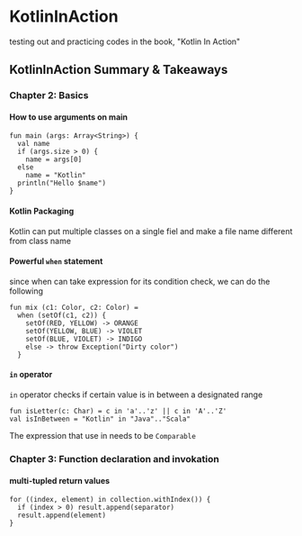 # KotlinInAction 
testing out and practicing codes in the book, "Kotlin In Action"

## KotlinInAction Summary & Takeaways
### Chapter 2: Basics
#### How to use arguments on main
```
fun main (args: Array<String>) {
  val name
  if (args.size > 0) {
    name = args[0]
  else
    name = "Kotlin"
  println("Hello $name")
}
```

#### Kotlin Packaging
Kotlin can put multiple classes on a single fiel and make a file name different from class name

#### Powerful `when` statement
since when can take expression for its condition check, we can do the following
```
fun mix (c1: Color, c2: Color) =
  when (setOf(c1, c2)) {
    setOf(RED, YELLOW) -> ORANGE
    setOf(YELLOW, BLUE) -> VIOLET
    setOf(BLUE, VIOLET) -> INDIGO
    else -> throw Exception("Dirty color")
  }
```

#### `in` operator
`in` operator checks if certain value is in between a designated range
```
fun isLetter(c: Char) = c in 'a'..'z' || c in 'A'..'Z'
val isInBetween = "Kotlin" in "Java".."Scala"
```
The expression that use in needs to be `Comparable`

### Chapter 3: Function declaration and invokation
#### multi-tupled return values
```
for ((index, element) in collection.withIndex()) {
  if (index > 0) result.append(separator)
  result.append(element)
}
```
